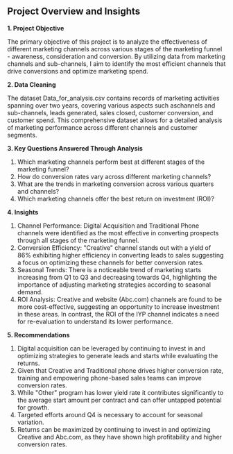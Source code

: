 Project Overview and Insights
---------------------------------------------

**1. Project Objective**

The primary objective of this project is to analyze the effectiveness of different marketing channels across various stages of the marketing funnel - awareness, consideration and conversion. By utilizing data from marketing channels and sub-channels, I aim to identify the most efficient channels that drive conversions and optimize marketing spend.

**2. Data Cleaning**

The dataset Data_for_analysis.csv contains records of marketing activities spanning over two years, covering various aspects such aschannels and sub-channels, leads generated, sales closed, customer conversion, and customer spend. This comprehensive dataset allows for a detailed analysis of marketing performance across different channels and customer segments.

**3. Key Questions Answered Through Analysis**

 1. Which marketing channels perform best at different stages of the marketing funnel?
 2. How do conversion rates vary across different marketing channels?
 3. What are the trends in marketing conversion across various quarters and channels?
 4. Which marketing channels offer the best return on investment (ROI)?

**4. Insights**

 1. Channel Performance: Digital Acquisition and Traditional Phone channels were identified as the most effective in converting prospects through all stages of the marketing funnel.
 2. Conversion Efficiency: "Creative" channel stands out with a yield of 86% exhibiting higher efficiency in converting leads to sales suggesting a focus on optimizing these channels 
 for better conversion rates.
 3. Seasonal Trends: There is a noticeable trend of marketing starts increasing from Q1 to Q3 and decreasing towards Q4, highlighting the importance of adjusting marketing strategies 
 according to seasonal demand.
 4. ROI Analysis: Creative and website (Abc.com) channels are found to be more cost-effective, suggesting an opportunity to increase investment in these areas. In contrast, the ROI 
 of the IYP channel indicates a need for re-evaluation to understand its lower performance.

**5. Recommendations**

 1. Digital acquisition can be leveraged by continuing to invest in and optimizing strategies to generate leads and starts while evaluating the returns.
 2. Given that Creative and Traditional phone drives higher conversion rate, training and empowering phone-based sales teams can improve conversion rates.
 3. While "Other" program has lower yield rate it contributes significantly to the average start amount per contract and can offer untapped potential for growth.
 4. Targeted efforts around Q4 is necessary to account for seasonal variation.
 5. Returns can be maximized by continuing to invest in and optimizing Creative and Abc.com, as they have shown high profitability and higher conversion rates.







